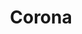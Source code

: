 ---
title: Corona
date: 
draft: false

# descripcion
description : Corona

materials: Plata 925

color: Plateado

dimensions: 2cm x 1,5cm

code: 02-14-0170

type: "Dijes"

categories: []

price: $2.170,00

# Images
# first image will be shown in the product page
images:
  # - image: "images/path_to_image"
  # La ubicacion de las imagenes es imagenes/Dijes/Dijes.Plata/02-14-0170-corona
  - image: "./images/dijes/plata/02-14-0170-corona.JPG"
---